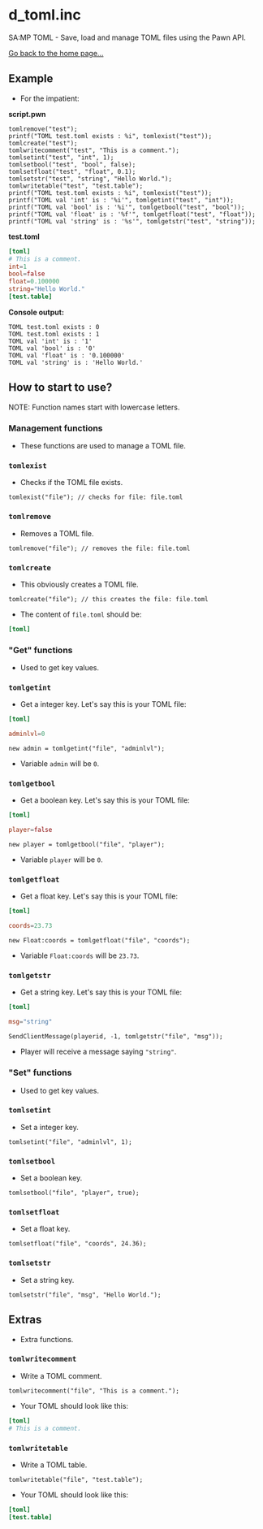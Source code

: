 # d_toml.inc
SA:MP TOML - Save, load and manage TOML files using the Pawn API.

[Go back to the home page...](../README.md)

## Example
- For the impatient:

**script.pwn**
```pawn
tomlremove("test");
printf("TOML test.toml exists : %i", tomlexist("test"));
tomlcreate("test");
tomlwritecomment("test", "This is a comment.");
tomlsetint("test", "int", 1);
tomlsetbool("test", "bool", false);
tomlsetfloat("test", "float", 0.1);
tomlsetstr("test", "string", "Hello World.");
tomlwritetable("test", "test.table");
printf("TOML test.toml exists : %i", tomlexist("test"));
printf("TOML val 'int' is : '%i'", tomlgetint("test", "int"));
printf("TOML val 'bool' is : '%i'", tomlgetbool("test", "bool"));
printf("TOML val 'float' is : '%f'", tomlgetfloat("test", "float"));
printf("TOML val 'string' is : '%s'", tomlgetstr("test", "string"));
```
**test.toml**
```toml
[toml]
# This is a comment.
int=1
bool=false
float=0.100000
string="Hello World."
[test.table]
```
**Console output:**
```
TOML test.toml exists : 0
TOML test.toml exists : 1
TOML val 'int' is : '1'
TOML val 'bool' is : '0'
TOML val 'float' is : '0.100000'
TOML val 'string' is : 'Hello World.'
```

## How to start to use?
NOTE: Function names start with lowercase letters.
### Management functions
- These functions are used to manage a TOML file.
### `tomlexist`
- Checks if the TOML file exists.

```pawn
tomlexist("file"); // checks for file: file.toml
```

### `tomlremove`
- Removes a TOML file.

```pawn
tomlremove("file"); // removes the file: file.toml
```

### `tomlcreate`
- This obviously creates a TOML file.

```pawn
tomlcreate("file"); // this creates the file: file.toml
```

- The content of `file.toml` should be:

```toml
[toml]

```
### "Get" functions
- Used to get key values.

### `tomlgetint`
- Get a integer key. Let's say this is your TOML file:

```toml
[toml]

adminlvl=0
```

```pawn
new admin = tomlgetint("file", "adminlvl");
```
- Variable `admin` will be `0`.

### `tomlgetbool`
- Get a boolean key. Let's say this is your TOML file:

```toml
[toml]

player=false
```

```pawn
new player = tomlgetbool("file", "player");
```
- Variable `player` will be `0`.

### `tomlgetfloat`
- Get a float key. Let's say this is your TOML file:

```toml
[toml]

coords=23.73
```

```pawn
new Float:coords = tomlgetfloat("file", "coords");
```
- Variable `Float:coords` will be `23.73`.

### `tomlgetstr`
- Get a string key. Let's say this is your TOML file:

```toml
[toml]

msg="string"
```

```pawn
SendClientMessage(playerid, -1, tomlgetstr("file", "msg"));
```
- Player will receive a message saying `"string"`.

### "Set" functions
- Used to get key values.

### `tomlsetint`
- Set a integer key.

```pawn
tomlsetint("file", "adminlvl", 1);
```

### `tomlsetbool`
- Set a boolean key.


```pawn
tomlsetbool("file", "player", true);
```

### `tomlsetfloat`
- Set a float key.

```pawn
tomlsetfloat("file", "coords", 24.36);
```


### `tomlsetstr`
- Set a string key.

```pawn
tomlsetstr("file", "msg", "Hello World.");
```

## Extras
- Extra functions.
### `tomlwritecomment`
- Write a TOML comment.

```pawn
tomlwritecomment("file", "This is a comment.");
```
- Your TOML should look like this:

```toml
[toml]
# This is a comment.
```

### `tomlwritetable`
- Write a TOML table.

```pawn
tomlwritetable("file", "test.table");
```

- Your TOML should look like this:

```toml
[toml]
[test.table]
```

